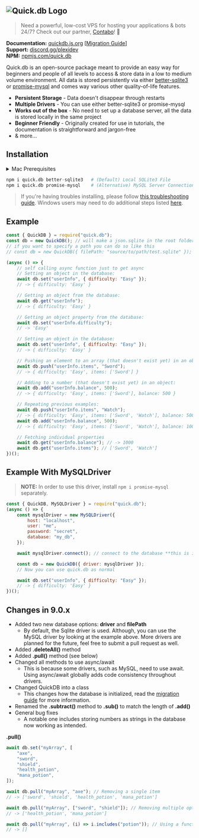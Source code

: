 ## ![Quick.db Logo](https://www.plexidev.org/quickdb.png)
> Need a powerful, low-cost VPS for hosting your applications & bots 24/7? Check out our partner, [Contabo](https://www.tkqlhce.com/click-8950879-15301134)! 🎉


**Documentation:** [quickdb.js.org](https://quickdb.js.org) [[Migration Guide](https://quickdb.js.org/overview/migration-guide)] <br>
**Support:** [discord.gg/plexidev](https://discord.gg/plexidev) <br>
**NPM:** [npmjs.com/quick.db](https://www.npmjs.com/package/quick.db)

Quick.db is an open-source package meant to provide an easy way for beginners and people of all levels to access & store data in a low to medium volume environment. All data is stored persistently via either [better-sqlite3](https://github.com/JoshuaWise/better-sqlite3) or [promise-mysql](https://www.npmjs.com/package/promise-mysql) and comes way various other quality-of-life features.

-   **Persistent Storage** - Data doesn't disappear through restarts
-   **Multiple Drivers** - You can use either better-sqlite3 or promise-mysql
-   **Works out of the box** - No need to set up a database server, all the data is stored locally in the same project
-   **Beginner Friendly** - Originally created for use in tutorials, the documentation is straightforward and jargon-free
-   & more...

## Installation

<details>
<summary>Mac Prerequisites</summary>
<br>

```bash
1. Install XCode
2. Run `npm i -g node-gyp` in terminal
3. Run `node-gyp --python /path/to/python` in terminal
```

</details>

```python
npm i quick.db better-sqlite3   # (Default) Local SQLite3 File
npm i quick.db promise-mysql    # (Alternative) MySQL Server Connection
```

> If you're having troubles installing, please follow [this troubleshooting guide](https://github.com/JoshuaWise/better-sqlite3/blob/master/docs/troubleshooting.md).
> Windows users may need to do additional steps listed [here](https://github.com/JoshuaWise/better-sqlite3/blob/master/docs/troubleshooting.md).

## Example

```js
const { QuickDB } = require("quick.db");
const db = new QuickDB(); // will make a json.sqlite in the root folder
// if you want to specify a path you can do so like this
// const db = new QuickDB({ filePath: "source/to/path/test.sqlite" });

(async () => {
    // self calling async function just to get async
    // Setting an object in the database:
    await db.set("userInfo", { difficulty: "Easy" });
    // -> { difficulty: 'Easy' }

    // Getting an object from the database:
    await db.get("userInfo");
    // -> { difficulty: 'Easy' }

    // Getting an object property from the database:
    await db.set("userInfo.difficulty");
    // -> 'Easy'

    // Setting an object in the database:
    await db.set("userInfo", { difficulty: "Easy" });
    // -> { difficulty: 'Easy' }

    // Pushing an element to an array (that doesn't exist yet) in an object:
    await db.push("userInfo.items", "Sword");
    // -> { difficulty: 'Easy', items: ['Sword'] }

    // Adding to a number (that doesn't exist yet) in an object:
    await db.add("userInfo.balance", 500);
    // -> { difficulty: 'Easy', items: ['Sword'], balance: 500 }

    // Repeating previous examples:
    await db.push("userInfo.items", "Watch");
    // -> { difficulty: 'Easy', items: ['Sword', 'Watch'], balance: 500 }
    await db.add("userInfo.balance", 500);
    // -> { difficulty: 'Easy', items: ['Sword', 'Watch'], balance: 1000 }

    // Fetching individual properties
    await db.get("userInfo.balance"); // -> 1000
    await db.get("userInfo.items"); // ['Sword', 'Watch']
})();
```

## Example With MySQLDriver

> **NOTE:** In order to use this driver, install `npm i promise-mysql` separately.

```js
const { QuickDB, MySQLDriver } = require("quick.db");
(async () => {
    const mysqlDriver = new MySQLDriver({
        host: "localhost",
        user: "me",
        password: "secret",
        database: "my_db",
    });

    await mysqlDriver.connect(); // connect to the database **this is important**

    const db = new QuickDB({ driver: mysqlDriver });
    // Now you can use quick.db as normal

    await db.set("userInfo", { difficulty: "Easy" });
    // -> { difficulty: 'Easy' }
})();
```

## Changes in 9.0.x

-   Added two new database options: **driver** and **filePath**
    -   By default, the Sqlite driver is used. Although, you can use the MySQL driver by looking at the example above. More drivers are planned for the future, feel free to submit a pull request as well.
-   Added **.deleteAll()** method
-   Added **.pull()** method (see below)
-   Changed all methods to use async/await
    -   This is because some drivers, such as MySQL, need to use await. Using async/await globally adds code consistency throughout drivers.
-   Changed QuickDB into a class
    -   This changes how the database is initialized, read the [migration guide](https://quickdb.js.org/overview/migration-guide) for more information.
-   Renamed the **.subtract()** method to **.sub()** to match the length of **.add()**
-   General bug fixes
    -   A notable one includes storing numbers as strings in the database now working as intended.

**.pull()**

```js
await db.set("myArray", [
    "axe",
    "sword",
    "shield",
    "health_potion",
    "mana_potion",
]);

await db.pull("myArray", "axe"); // Removing a single item
// -> ['sword', 'shield', 'health_potion', 'mana_potion']

await db.pull("myArray", ["sword", "shield"]); // Removing multiple options
// -> ['health_potion', 'mana_potion']

await db.pull("myArray", (i) => i.includes("potion")); // Using a function
// -> []
```
